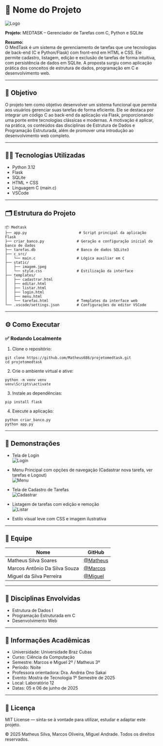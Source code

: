 
# 🚀 Nome do Projeto
![Logo](static/logo.jpeg)

**Projeto:** MEDTASK – Gerenciador de Tarefas com C, Python e SQLite

**Resumo:**  
O MedTask é um sistema de gerenciamento de tarefas que une tecnologias de back-end (C e Python/Flask) com front-end em HTML e CSS. Ele permite cadastro, listagem, edição e exclusão de tarefas de forma intuitiva, com persistência de dados em SQLite. A proposta surgiu como aplicação prática dos conceitos de estrutura de dados, programação em C e desenvolvimento web.

---

## 🎯 Objetivo

O projeto tem como objetivo desenvolver um sistema funcional que permita aos usuários gerenciar suas tarefas de forma eficiente. Ele se destaca por integrar um código C ao back-end da aplicação via Flask, proporcionando uma ponte entre tecnologias clássicas e modernas. A motivação é aplicar, na prática, os conteúdos das disciplinas de Estrutura de Dados e Programação Estruturada, além de promover uma introdução ao desenvolvimento web completo.

---

## 👨‍💻 Tecnologias Utilizadas

- Python 3.12 
- Flask
- SQLite 
- HTML + CSS 
- Linguagem C (main.c)
- VSCode

---

## 🗂️ Estrutura do Projeto

```
📦 Medtask
├── app.py                        # Script principal da aplicação Flask
├── criar_banco.py               # Geração e configuração inicial do banco de dados
├── tarefas.db                   # Banco de dados SQLite3
├── c_src/
│   └── main.c                   # Lógica auxiliar em C
├── static/
│   ├── imagem.jpeg
│   └── style.css                # Estilização da interface
├── templates/
│   ├── cadastrar.html
│   ├── editar.html
│   ├── listar.html
│   ├── login.html
│   ├── menu.html
│   └── tarefas.html             # Templates da interface web
└── .vscode/settings.json        # Configurações do editor VSCode
```

---

## ⚙️ Como Executar

### ✅ Rodando Localmente

1. Clone o repositório:

```
git clone https://github.com/Matheus686/projetomedtask.git
cd projetomedtask
```

2. Crie o ambiente virtual e ative:

```
python -m venv venv
venv\Scripts\activate
```

3. Instale as dependências:

```
pip install flask
```

4. Execute a aplicação:

```
python criar_banco.py
python app.py
```

---

## 📸 Demonstrações

- Tela de Login  
  ![Login](static/Login.PNG)

- Menu Principal com opções de navegação (Cadastrar nova tarefa, ver tarefas e Logout)  
  ![Menu](static/Menu.PNG)

- Tela de Cadastro de Tarefas  
  ![Cadastrar](static/Cadastrar.PNG)

- Listagem de tarefas com edição e remoção  
  ![Listar](static/Lista%20de%20tarefas.PNG)

- Estilo visual leve com CSS e imagem ilustrativa

---

## 👥 Equipe

| Nome                              | GitHub                                          |
|-----------------------------------|--------------------------------------------------|
| Matheus Silva Soares             | [@Matheus](https://github.com/Matheus686) |
| Marcos Antônio Da Silva Souza    | [@Marcos](https://github.com/MacQueenDev)                                     |
| Miguel da Silva Perreira         | [@Miguel](https://github.com/MiguelPereira7)                                     |

---

## 🧠 Disciplinas Envolvidas

- Estrutura de Dados I
- Programação Estruturada em C
- Desenvolvimento Web

---

## 🏫 Informações Acadêmicas

- Universidade: Universidade Braz Cubas
- Curso: Ciência da Computação
- Semestre: Marcos e Miguel 2º / Matheus 3º
- Período: Noite
- Professora orientadora: Dra. Andréa Ono Sakai
- Evento: Mostra de Tecnologia 1º Semestre de 2025
- Local: Laboratório 12
- Datas: 05 e 06 de junho de 2025

---

## 📄 Licença

MIT License — sinta-se à vontade para utilizar, estudar e adaptar este projeto.

 © 2025 Matheus Silva, Marcos Oliveira, Miguel Andrade. Todos os direitos reservados.
